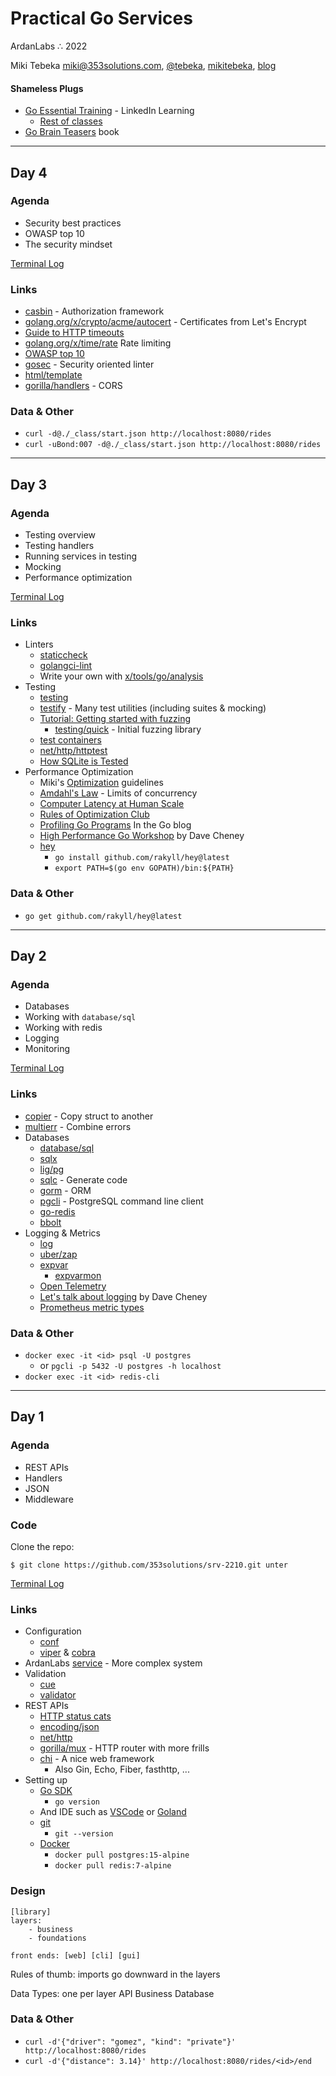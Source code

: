 # Practical Go Services
ArdanLabs ∴  2022 <br />

Miki Tebeka
<i class="far fa-envelope"></i> [miki@353solutions.com](mailto:miki@353solutions.com), <i class="fab fa-twitter"></i> [@tebeka](https://twitter.com/tebeka), <i class="fab fa-linkedin-in"></i> [mikitebeka](https://www.linkedin.com/in/mikitebeka/), <i class="fab fa-blogger-b"></i> [blog](https://www.ardanlabs.com/blog/)

#### Shameless Plugs

- [Go Essential Training](https://www.linkedin.com/learning/go-essential-training/) - LinkedIn Learning
    - [Rest of classes](https://www.linkedin.com/learning/instructors/miki-tebeka)
- [Go Brain Teasers](https://pragprog.com/titles/d-gobrain/go-brain-teasers/) book

---

## Day 4

### Agenda

- Security best practices
- OWASP top 10
- The security mindset


[Terminal Log](_class/day-4.log)

### Links

- [casbin](https://github.com/casbin/casbin) - Authorization framework
- [golang.org/x/crypto/acme/autocert](https://pkg.go.dev/golang.org/x/crypto/acme/autocert) - Certificates from Let's Encrypt
- [Guide to HTTP timeouts](https://blog.cloudflare.com/the-complete-guide-to-golang-net-http-timeouts/)
- [golang.org/x/time/rate](https://pkg.go.dev/golang.org/x/time/rate) Rate limiting
- [OWASP top 10](https://owasp.org/www-project-top-ten/)
- [gosec](https://github.com/securego/gosec) - Security oriented linter
- [html/template](https://pkg.go.dev/html/template)
- [gorilla/handlers](https://pkg.go.dev/github.com/gorilla/handlers) - CORS

### Data & Other


- `curl -d@./_class/start.json http://localhost:8080/rides`
- `curl -uBond:007 -d@./_class/start.json http://localhost:8080/rides`

---

## Day 3

### Agenda

- Testing overview
- Testing handlers
- Running services in testing
- Mocking
- Performance optimization

[Terminal Log](_class/day-3.log)

### Links

- Linters
    - [staticcheck](https://staticcheck.io/)
    - [golangci-lint](https://golangci-lint.run/)
    - Write your own with [x/tools/go/analysis](https://pkg.go.dev/golang.org/x/tools/go/analysis)
- Testing
    - [testing](https://pkg.go.dev/testing/)
    - [testify](https://pkg.go.dev/github.com/stretchr/testify) - Many test utilities (including suites & mocking)
    - [Tutorial: Getting started with fuzzing](https://go.dev/doc/tutorial/fuzz)
        - [testing/quick](https://pkg.go.dev/testing/quick) - Initial fuzzing library
    - [test containers](https://golang.testcontainers.org/)
    - [net/http/httptest](https://pkg.go.dev/net/http/httptest)
    - [How SQLite is Tested](https://www.sqlite.org/testing.html)
- Performance Optimization
    - Miki's [Optimization](_class/optimize.md) guidelines
    - [Amdahl's Law](https://en.wikipedia.org/wiki/Amdahl%27s_law) - Limits of concurrency
    - [Computer Latency at Human Scale](https://twitter.com/jordancurve/status/1108475342468120576/photo/1)
    - [Rules of Optimization Club](https://wiki.c2.com/?RulesOfOptimizationClub)
    - [Profiling Go Programs](https://go.dev/blog/pprof) In the Go blog
    - [High Performance Go Workshop](https://dave.cheney.net/high-performance-go-workshop/gophercon-2019.html) by Dave Cheney
    - [hey](https://github.com/rakyll/hey)
        - `go install github.com/rakyll/hey@latest`
        - `export PATH=$(go env GOPATH)/bin:${PATH}`

### Data & Other

- `go get github.com/rakyll/hey@latest`

---
## Day 2

### Agenda

- Databases
- Working with `database/sql`
- Working with redis
- Logging
- Monitoring 

[Terminal Log](day-2.log)

### Links

- [copier](https://github.com/jinzhu/copier) - Copy struct to another
- [multierr](https://pkg.go.dev/go.uber.org/multierr) - Combine errors
- Databases
    - [database/sql](https://pkg.go.dev/database/sql)
    - [sqlx](https://jmoiron.github.io/sqlx/)
    - [lig/pg](https://pkg.go.dev/github.com/lib/pq)
    - [sqlc](https://sqlc.dev/) - Generate code
    - [gorm](https://gorm.io/) - ORM
    - [pgcli](https://www.pgcli.com/) - PostgreSQL command line client
    - [go-redis](https://redis.uptrace.dev/)
    - [bbolt](https://github.com/etcd-io/bbolt)
- Logging & Metrics
    - [log](https://pkg.go.dev/log)
    - [uber/zap](https://pkg.go.dev/go.uber.org/zap)
    - [expvar](https://pkg.go.dev/expvar)
        - [expvarmon](https://github.com/divan/expvarmon)
    - [Open Telemetry](https://opentelemetry.io/docs/instrumentation/go/getting-started/)
    - [Let's talk about logging](https://dave.cheney.net/2015/11/05/lets-talk-about-logging) by Dave Cheney
    - [Prometheus metric types](https://prometheus.io/docs/concepts/metric_types/)

### Data & Other

- `docker exec -it <id> psql -U postgres`
    - or `pgcli -p 5432 -U postgres -h localhost`
- `docker exec -it <id> redis-cli`


---

## Day 1

### Agenda

- REST APIs
- Handlers
- JSON
- Middleware 

### Code

Clone the repo:

```
$ git clone https://github.com/353solutions/srv-2210.git unter
```

[Terminal Log](_class/day-1.log)

### Links

- Configuration
    - [conf](https://pkg.go.dev/github.com/ardanlabs/conf/v3)
    - [viper](https://github.com/spf13/viper) & [cobra](https://github.com/spf13/cobra)
- ArdanLabs [service](https://github.com/ardanlabs/service) - More complex system
- Validation
    - [cue](https://cuelang.org/)
    - [validator](https://pkg.go.dev/github.com/go-playground/validator/v10)
- REST APIs
    - [HTTP status cats](https://http.cat/)
    - [encoding/json](https://pkg.go.dev/encoding/json)
    - [net/http](https://pkg.go.dev/net/http)
    - [gorilla/mux](https://github.com/gorilla/mux) - HTTP router with more frills
    - [chi](https://github.com/go-chi/chi) - A nice web framework
        - Also Gin, Echo, Fiber, fasthttp, ...
- Setting up
    - [Go SDK](https://go.dev/dl/)
        - `go version`
    - And IDE such as [VSCode](https://code.visualstudio.com/) or [Goland](https://www.jetbrains.com/go/)
    - [git](https://git-scm.com/)
        - `git --version`
    - [Docker](https://www.docker.com/)
        - `docker pull postgres:15-alpine`
        - `docker pull redis:7-alpine`

### Design

```
[library]
layers:
    - business
    - foundations

front ends: [web] [cli] [gui]
```

Rules of thumb: imports go downward in the layers

Data Types: one per layer
    API
    Business
    Database


### Data & Other

- `curl -d'{"driver": "gomez", "kind": "private"}' http://localhost:8080/rides`
- `curl -d'{"distance": 3.14}' http://localhost:8080/rides/<id>/end`
